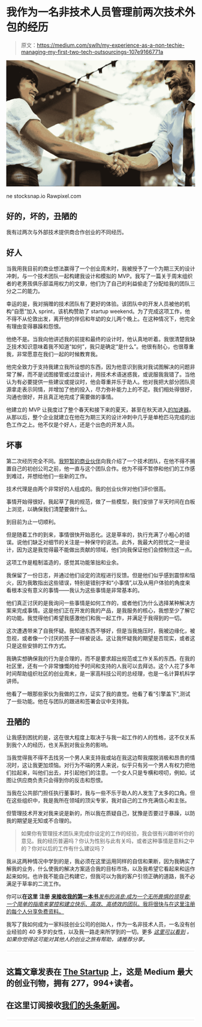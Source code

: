 # 我作为一名非技术人员管理前两次技术外包的经历

> 原文：<https://medium.com/swlh/my-experience-as-a-non-techie-managing-my-first-two-tech-outsourcings-107e9166771a>

![](img/807398d1f0a76c56d2d2a3054bc239f2.png)

ne stocksnap.io Rawpixel.com

## 好的，坏的，丑陋的

我有过两次与外部技术提供商合作创业的不同经历。

## 好人

当我用我目前的商业想法赢得了一个创业周末时，我被授予了一个为期三天的设计冲刺，与一个技术团队一起构建我设计和模拟的 MVP。我写了一篇关于周末组织者的老男孩俱乐部滥用权力的文章，他们为了自己的利益偷走了分配给我的团队三分之二的能力。

幸运的是，我对捐赠的技术团队有了更好的体验。该团队中的开发人员被他的机构“自愿”加入 sprint，该机构赞助了 startup weekend。为了完成这项工作，他不得不从伦敦出发，离开他的伴侣和年幼的女儿两个晚上。在这种情况下，他完全有理由变得暴躁和怨恨。

他绝不是。当我向他讲述我的前提和最终的设计时，他认真地听着。我很清楚我缺乏技术知识意味着我不知道“如何”，我只是确定“是什么”。他很有耐心，也很尊重我，非常愿意在我们一起的时候教育我。

他完全致力于支持我建立我所设想的东西，因为他意识到我对我试图解决的问题非常了解，而不是试图接管或过度设计，用技术术语迷惑我，或说服我我错了。当他认为有必要提供一些建议或提议时，他会尊重并乐于助人。他对我把大部分团队资源拿走表示同情，并增加了他的投入，尽力弥补能力上的不足。我们相处得很好，沟通也很好，并且真正地完成了需要做的事情。

他建立的 MVP 让我度过了整个春天和接下来的夏天，甚至在秋天进入[的加速器](https://austinstartups.com/how-the-startup-cuppa-paid-off-and-got-me-into-an-accelerator-9956bf7a6262)。从那以后，整个企业就建立在他在为期三天的设计冲刺中几乎是单枪匹马完成的出色工作之上。他不仅是个好人，还是个出色的开发人员。

## 坏事

第二次经历完全不同。[我短暂的商业伙伴](https://code.likeagirl.io/what-i-learned-from-my-first-hire-n-fire-and-what-i-still-havent-learned-95081d2ade22)向我介绍了一个技术团队，在他不得不搁置自己的初创公司之前，他一直与这个团队合作。他为不得不暂停和他们的工作感到难过，并想给他们一些新的工作。

技术代理是由两个非常好的人组成的。我的创业伙伴对他们评价很高。

事情开始得很好。我起草了我的规范，做了一些模型，我们安排了半天时间在白板上浏览，以确保我们清楚要做什么。

到目前为止一切顺利。

但是随着工作的到来，事情很快开始恶化。这是草率的，执行充满了小粗心的错误。说他们缺乏对细节的关注是一种保守的说法。此外，我最大的担忧之一是设计，因为这是我觉得最不能做出贡献的领域，他们向我保证他们会控制住这一点。

这项工作是粗制滥造的，感觉其功能笨拙和业余。

我保留了一份日志，并通过他们设定的流程进行反馈。但是他们似乎感到震惊和恼火，因为我敢指出这些错误，特别是错别字和“小事情”,以及从用户体验的角度来看根本没有意义的事情——我认为这些事情是非常基本的。

他们真正讨厌的是我询问一些事情是如何工作的，或者他们为什么选择某种解决方案来完成事情。这是他们正在开发的我的产品，是我服务的核心，我想至少了解它的功能。我觉得他们希望我感激他们和我一起工作，并满足于我得到的一切。

这次遭遇带来了自我怀疑。我知道东西不够好，但是当我施压时，我被边缘化，被忽视，或者像一个讨厌的孩子一样被说话。这让我怀疑我的期望是否现实，或者这只是这些安排的工作方式。

我确实想确保我的行为是合理的，而不是要求超出规范或工作关系的东西。在我的社区里，还有一个非常慷慨的给予时间和支持的人我可以去拜访。这个人花了多年时间帮助组织社区的创业周末，是一家高科技公司的总经理，也是一名计算机科学讲师。

他看了一眼那些家伙为我做的工作，证实了我的直觉。他看了看“引擎盖下”,测试了一些功能。他在与团队的跟进和签署会议中支持我。

## 丑陋的

让我感到困扰的是，这在很大程度上取决于与我一起工作的人的性格，这不仅关系到我个人的经历，也关系到对我业务的影响。

当我觉得我不得不去找另一个男人来支持我或站在我这边帮我摆脱消极和昂贵的情况时，这让我更加烦恼。对行为不端的男人来说，似乎只有另一个男人有权力把他们拉起来，叫他们出去，并引起他们的注意。一个女人只是专横和唠叨，例如，试图让供应商负责只会得到你的反击和怨恨。

当我在公共部门担任执行董事时，我与一些不乐于助人的人发生了太多的口角。但在这些组织中，我是我所在领域的顶尖专家，我对自己的工作充满信心和主张。

但管理技术开发对我来说是新的，所以我在质疑自己，犹豫是否要过于暴躁，以防我的期望是无知或不合理的。

> 如果你有管理技术团队来完成你设定的工作的经验，我会很有兴趣听听你的意见。我的经历普遍吗？你认为性别与此有关吗，或者这种事情是意料之中的？你对以后的工作有什么建议吗？

我从这两种情况中学到的是，我必须在这里运用同样的自信和果断，因为我确实了解我的业务，什么使我的解决方案适合我的目标市场，以及我希望它看起来和运作起来如何。也许我不能自己构建它，但我可以为我的客户引领正确的道路，我不必满足于草率的二流工作。

你可以**在这里** **注册** [**来接收我的第一本书***发布的消息:成为一个无所畏惧的领导者:一个简单的指南来掌控和建立快乐、高效、高绩效的团队*。我将很快与在这里注册的每个人分享免费资料。](https://tinyletter.com/eshassere)

我写了我如何成为一家科技创业公司的创始人，作为一名非技术人员，一名没有创业经验的 40 多岁的女性，以及我一路走来所学到的一切。更多 [*这里可以看到*](/@eshassere) *。* *如果你觉得这可能对其他人的创业之旅有帮助，请推荐分享。*

![](img/731acf26f5d44fdc58d99a6388fe935d.png)

## 这篇文章发表在 [The Startup](https://medium.com/swlh) 上，这是 Medium 最大的创业刊物，拥有 277，994+读者。

## 在这里订阅接收[我们的头条新闻](http://growthsupply.com/the-startup-newsletter/)。

![](img/731acf26f5d44fdc58d99a6388fe935d.png)